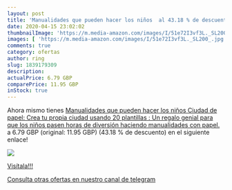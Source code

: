 ```yaml
---
layout: post
title: 'Manualidades que pueden hacer los niños  al 43.18 % de descuento'
date: 2020-04-15 23:02:02
thumbnailImage: 'https://m.media-amazon.com/images/I/51e72I3vf3L._SL200_.jpg'
images: [ 'https://m.media-amazon.com/images/I/51e72I3vf3L._SL200_.jpg' ]
comments: true
category: ofertas
author: ring
slug: 1839179309
description:
actualPrice: 6.79 GBP
comparePrice: 11.95 GBP
inStock: true
---
```


Ahora mismo tienes [Manualidades que pueden hacer los niños  Ciudad de papel: Crea tu propia ciudad usando 20 plantillas : Un regalo genial para que los niños pasen horas de diversión haciendo manualidades con papel.](https://www.amazon.co.uk/dp/1839179309/?tag=redken01-21) a 6.79 GBP (original: 11.95 GBP) (43.18 %  de descuento) en el siguiente enlace!

[![](https://m.media-amazon.com/images/I/51e72I3vf3L._SL200_.jpg)](https://www.amazon.co.uk/dp/1839179309/?tag=redken01-21)

[Visítala!!!](https://www.amazon.co.uk/dp/1839179309/?tag=redken01-21)

[Consulta otras ofertas en nuestro canal de telegram](https://t.me/s/ofertas25)
